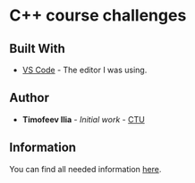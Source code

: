 # C++ course challenges

## Built With
* [VS Code](https://code.visualstudio.com/) - The editor I was using.

## Author
* **Timofeev Ilia** - *Initial work* - [CTU](https://github.com/KRASAV4EK)

## Information
You can find all needed information [here](https://www.udemy.com/course/beginning-c-plus-plus-programming/).
